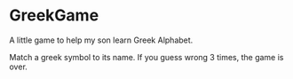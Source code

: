 # GreekGame

A little game to help my son learn Greek Alphabet.

Match a greek symbol to its name. If you guess wrong 3 times, the game is over. 
